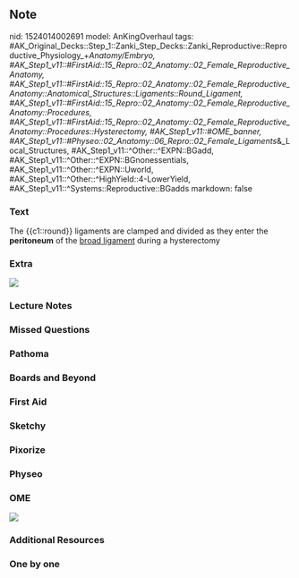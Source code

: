 ## Note
nid: 1524014002691
model: AnKingOverhaul
tags: #AK_Original_Decks::Step_1::Zanki_Step_Decks::Zanki_Reproductive::Reproductive_Physiology_+_Anatomy/Embryo, #AK_Step1_v11::#FirstAid::15_Repro::02_Anatomy::02_Female_Reproductive_Anatomy, #AK_Step1_v11::#FirstAid::15_Repro::02_Anatomy::02_Female_Reproductive_Anatomy::Anatomical_Structures::Ligaments::Round_Ligament, #AK_Step1_v11::#FirstAid::15_Repro::02_Anatomy::02_Female_Reproductive_Anatomy::Procedures, #AK_Step1_v11::#FirstAid::15_Repro::02_Anatomy::02_Female_Reproductive_Anatomy::Procedures::Hysterectomy, #AK_Step1_v11::#OME_banner, #AK_Step1_v11::#Physeo::02_Anatomy::06_Repro::02_Female_Ligaments_&_Local_Structures, #AK_Step1_v11::^Other::^EXPN::BGadd, #AK_Step1_v11::^Other::^EXPN::BGnonessentials, #AK_Step1_v11::^Other::^EXPN::Uworld, #AK_Step1_v11::^Other::^HighYield::4-LowerYield, #AK_Step1_v11::^Systems::Reproductive::BGadds
markdown: false

### Text
The {{c1::round}} ligaments are clamped and divided as they enter
the <b>peritoneum</b> of the <u>broad ligament</u> during a
hysterectomy

### Extra
<div><img src="paste-63398012256257.jpg"></div>

### Lecture Notes


### Missed Questions


### Pathoma


### Boards and Beyond


### First Aid


### Sketchy


### Pixorize


### Physeo


### OME
<div class="ome-widget">
  <a href="https://onlinemeded.org?ref=anki"><img src=
  "_OME_AnkiFlashcards_General_3.png"></a>
</div>

### Additional Resources


### One by one


